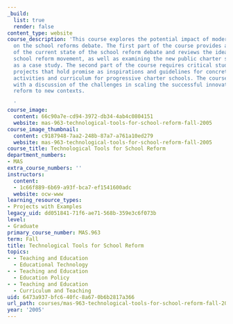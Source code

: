 ```yaml
---
_build:
  list: true
  render: false
content_type: website
course_description: 'This course explores the potential impact of modern technologies
  on the school reforms debate. The first part of the course provides an overview
  of the current state of the school reform debate and reviews the ideas in the progressive
  school reform movement, as well as examining the new public charter school in Cambridge
  as a case study. The second part of the course requires critical study of research
  projects that hold promise as inspirations and guidelines for concrete multidisciplinary
  activities and curriculum for progressive charter schools. The course concludes
  with a discussion of the challenges in scaling the successful innovations in school
  reform to new contexts.

  '
course_image:
  content: 66c90a7e-cd94-3972-db34-4ab4c0804151
  website: mas-963-technological-tools-for-school-reform-fall-2005
course_image_thumbnail:
  content: c9187948-7aa2-248b-87a7-a761a10ed279
  website: mas-963-technological-tools-for-school-reform-fall-2005
course_title: Technological Tools for School Reform
department_numbers:
- MAS
extra_course_numbers: ''
instructors:
  content:
  - 1c66f889-6b69-a93f-bca7-ef1541600adc
  website: ocw-www
learning_resource_types:
- Projects with Examples
legacy_uid: dd051841-71f6-ae71-568b-359e3c6f073b
level:
- Graduate
primary_course_number: MAS.963
term: Fall
title: Technological Tools for School Reform
topics:
- - Teaching and Education
  - Educational Technology
- - Teaching and Education
  - Education Policy
- - Teaching and Education
  - Curriculum and Teaching
uid: 6473a937-bfc6-40fc-8a67-0b6b2817a366
url_path: courses/mas-963-technological-tools-for-school-reform-fall-2005
year: '2005'
---
```

